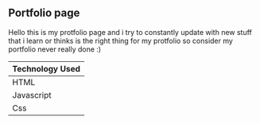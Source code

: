 ## Portfolio page

Hello this is my protfolio page and i try to constantly update with new stuff <br>
that i learn or thinks is the right thing for my protfolio so consider my portfolio never really done :)



Technology Used  | 
------------- | 
HTML  | 
Javascript  | 
Css|
